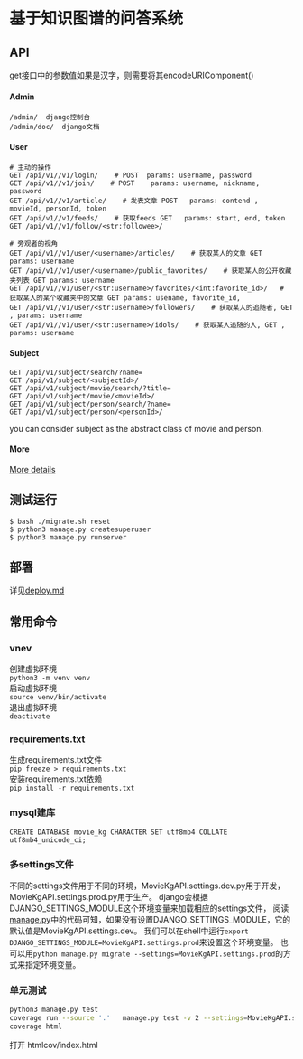 
# 基于知识图谱的问答系统

## API

get接口中的参数值如果是汉字，则需要将其encodeURIComponent()

#### Admin

```plain
/admin/  django控制台
/admin/doc/  django文档
```

#### User

```plain
# 主动的操作
GET /api/v1//v1/login/    # POST  params: username, password
GET /api/v1//v1/join/    # POST    params: username, nickname, password
GET /api/v1//v1/article/    # 发表文章 POST   params: contend , movieId, personId, token
GET /api/v1//v1/feeds/    # 获取feeds GET   params: start, end, token
GET /api/v1//v1/follow/<str:followee>/

# 旁观者的视角
GET /api/v1//v1/user/<username>/articles/    # 获取某人的文章 GET params: username
GET /api/v1//v1/user/<username>/public_favorites/    # 获取某人的公开收藏夹列表 GET params: username
GET /api/v1//v1/user/<str:username>/favorites/<int:favorite_id>/   # 获取某人的某个收藏夹中的文章 GET params: usename, favorite_id,
GET /api/v1//v1/user/<str:username>/followers/    # 获取某人的追随者, GET , params: username
GET /api/v1//v1/user/<str:username>/idols/    # 获取某人追随的人, GET , params: username
```

#### Subject

```plain
GET /api/v1/subject/search/?name=
GET /api/v1/subject/<subjectId>/
GET /api/v1/subject/movie/search/?title=
GET /api/v1/subject/movie/<movieId>/
GET /api/v1/subject/person/search/?name=
GET /api/v1/subject/person/<personId>/
```
you can consider subject as the abstract class of movie and person.

#### More

[More details](User/api_tests/requests.http)


## 测试运行

```
$ bash ./migrate.sh reset
$ python3 manage.py createsuperuser
$ python3 manage.py runserver
```


## 部署

详见[deploy.md](deploy.md)

## 常用命令

### vnev

创建虚拟环境  
`python3 -m venv venv`  
启动虚拟环境  
`source venv/bin/activate`  
退出虚拟环境  
`deactivate`


### requirements.txt

生成requirements.txt文件  
`pip freeze > requirements.txt`  
安装requirements.txt依赖  
`pip install -r requirements.txt`  

### mysql建库
```mysql
CREATE DATABASE movie_kg CHARACTER SET utf8mb4 COLLATE utf8mb4_unicode_ci;
```

### 多settings文件

不同的settings文件用于不同的环境，MovieKgAPI.settings.dev.py用于开发，MovieKgAPI.settings.prod.py用于生产。
django会根据DJANGO_SETTINGS_MODULE这个环境变量来加载相应的settings文件，
阅读[manage.py](./manag.py)中的代码可知，如果没有设置DJANGO_SETTINGS_MODULE，它的默认值是MovieKgAPI.settings.dev。
我们可以在shell中运行`export DJANGO_SETTINGS_MODULE=MovieKgAPI.settings.prod`来设置这个环境变量。
也可以用`python manage.py migrate --settings=MovieKgAPI.settings.prod`的方式来指定环境变量。

### 单元测试

```bash
python3 manage.py test
coverage run --source '.'   manage.py test -v 2 --settings=MovieKgAPI.settings.dev
coverage html
```

打开 htmlcov/index.html

